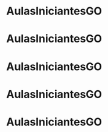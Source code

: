 # AulasIniciantesGO
# AulasIniciantesGO
# AulasIniciantesGO
# AulasIniciantesGO
# AulasIniciantesGO
